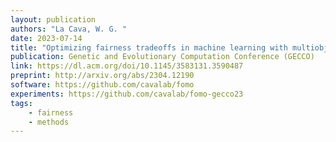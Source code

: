 ```yaml
---
layout: publication
authors: "La Cava, W. G. "
date: 2023-07-14
title: "Optimizing fairness tradeoffs in machine learning with multiobjective meta-models"
publication: Genetic and Evolutionary Computation Conference (GECCO)
link: https://dl.acm.org/doi/10.1145/3583131.3590487
preprint: http://arxiv.org/abs/2304.12190
software: https://github.com/cavalab/fomo
experiments: https://github.com/cavalab/fomo-gecco23
tags:
    - fairness
    - methods
---
```

